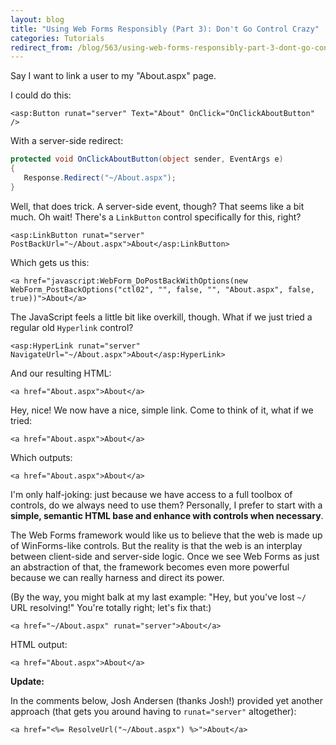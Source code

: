 ```yaml
---
layout: blog
title: "Using Web Forms Responsibly (Part 3): Don't Go Control Crazy"
categories: Tutorials
redirect_from: /blog/563/using-web-forms-responsibly-part-3-dont-go-control-crazy
---
```


Say I want to link a user to my "About.aspx" page.

I could do this:

```markup
<asp:Button runat="server" Text="About" OnClick="OnClickAboutButton" />
```

With a server-side redirect:

```csharp
protected void OnClickAboutButton(object sender, EventArgs e)
{
   Response.Redirect("~/About.aspx");
}
```

Well, that does trick. A server-side event, though? That seems like a bit much. Oh wait! There's a `LinkButton` control specifically for this, right?

```markup
<asp:LinkButton runat="server" PostBackUrl="~/About.aspx">About</asp:LinkButton>
```

Which gets us this:

```markup
<a href="javascript:WebForm_DoPostBackWithOptions(new WebForm_PostBackOptions("ctl02", "", false, "", "About.aspx", false, true))">About</a>
```

The JavaScript feels a little bit like overkill, though. What if we just tried a regular old `Hyperlink` control?

```markup
<asp:HyperLink runat="server" NavigateUrl="~/About.aspx">About</asp:HyperLink>
```

And our resulting HTML:

```markup
<a href="About.aspx">About</a>
```

Hey, nice! We now have a nice, simple link. Come to think of it, what if we tried:

```markup
<a href="About.aspx">About</a>
```

Which outputs:

```markup
<a href="About.aspx">About</a>
```

I'm only half-joking: just because we have access to a full toolbox of controls, do we always need to use them? Personally, I prefer to start with a **simple, semantic HTML base and enhance with controls when necessary**.

The Web Forms framework would like us to believe that the web is made up of WinForms-like controls. But the reality is that the web is an interplay between client-side and server-side logic. Once we see Web Forms as just an abstraction of that, the framework becomes even more powerful because we can really harness and direct its power.

(By the way, you might balk at my last example: "Hey, but you've lost `~/` URL resolving!" You're totally right; let's fix that:)

```markup
<a href="~/About.aspx" runat="server">About</a>
```

HTML output:

```markup
<a href="About.aspx">About</a>
```

**Update:**

In the comments below, Josh Andersen (thanks Josh!) provided yet another approach (that gets you around having to `runat="server"` altogether):

```markup
<a href="<%= ResolveUrl("~/About.aspx") %>">About</a>
```
